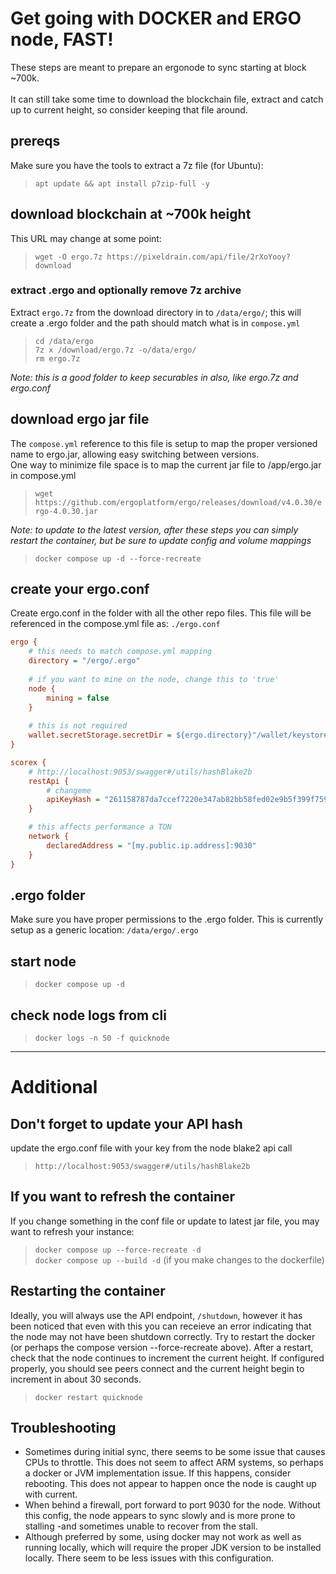 # Get going with DOCKER and ERGO node, FAST!
These steps are meant to prepare an ergonode to sync starting at block ~700k.<br>
<br>
It can still take some time to download the blockchain file, extract and catch up to current height, so consider keeping that file around.

## prereqs
Make sure you have the tools to extract a 7z file (for Ubuntu):
> `apt update && apt install p7zip-full -y`

## download blockchain at ~700k height
This URL may change at some point:
> `wget -O ergo.7z https://pixeldrain.com/api/file/2rXoYooy?download`

### extract .ergo and optionally remove 7z archive
Extract `ergo.7z` from the download directory in to `/data/ergo/`; this will create a .ergo folder and the path should match what is in `compose.yml`
> `cd /data/ergo`<br>
> `7z x /download/ergo.7z -o/data/ergo/`<br>
> `rm ergo.7z`<br>

_Note: this is a good folder to keep securables in also, like ergo.7z and ergo.conf_

## download ergo jar file
The `compose.yml` reference to this file is setup to map the proper versioned name to ergo.jar, allowing easy switching between versions.<br>
One way to minimize file space is to map the current jar file to /app/ergo.jar in compose.yml
> `wget https://github.com/ergoplatform/ergo/releases/download/v4.0.30/ergo-4.0.30.jar`<br>

_Note: to update to the latest version, after these steps you can simply restart the container, but be sure to update config and volume mappings_
> `docker compose up -d --force-recreate`

## create your ergo.conf
Create ergo.conf in the folder with all the other repo files.  This file will be referenced in the compose.yml file as: `./ergo.conf`
```ini
ergo {
    # this needs to match compose.yml mapping
    directory = "/ergo/.ergo"
    
    # if you want to mine on the node, change this to 'true'
    node {
        mining = false
    }
    
    # this is not required
    wallet.secretStorage.secretDir = ${ergo.directory}"/wallet/keystore"
}

scorex {
    # http://localhost:9053/swagger#/utils/hashBlake2b
    restApi {
        # changeme
        apiKeyHash = "261158787da7ccef7220e347ab82bb58fed02e9b5f399f7594a6ed9b176df2f7"
    }

    # this affects performance a TON
    network {
        declaredAddress = "[my.public.ip.address]:9030"
    }
}
```

## .ergo folder
Make sure you have proper permissions to the .ergo folder.  This is currently setup as a generic location: `/data/ergo/.ergo`

## start node
> `docker compose up -d`

## check node logs from cli
> `docker logs -n 50 -f quicknode`

<hr>

# Additional

## Don't forget to update your API hash
update the ergo.conf file with your key from the node blake2 api call
> `http://localhost:9053/swagger#/utils/hashBlake2b`

## If you want to refresh the container
If you change something in the conf file or update to latest jar file, you may want to refresh your instance:
> `docker compose up --force-recreate -d`<br>
> `docker compose up --build -d` (if you make changes to the dockerfile)

## Restarting the container
Ideally, you will always use the API endpoint, `/shutdown`, however it has been noticed that even with this you can receieve an error indicating that the node may not have been shutdown correctly.  Try to restart the docker (or perhaps the compose version --force-recreate above).  After a restart, check that the node continues to increment the current height.  If configured properly, you should see peers connect and the current height begin to increment in about 30 seconds.
> `docker restart quicknode`<br>

## Troubleshooting
- Sometimes during initial sync, there seems to be some issue that causes CPUs to throttle.  This does not seem to affect ARM systems, so perhaps a docker or JVM implementation issue.  If this happens, consider rebooting.  This does not appear to happen once the node is caught up with current.
- When behind a firewall, port forward to port 9030 for the node.  Without this config, the node appears to sync slowly and is more prone to stalling -and sometimes unable to recover from the stall.
- Although preferred by some, using docker may not work as well as running locally, which will require the proper JDK version to be installed locally.  There seem to be less issues with this configuration.